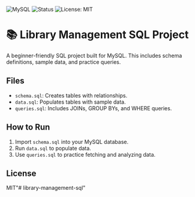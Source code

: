 ![MySQL](https://img.shields.io/badge/Database-MySQL-blue)
![Status](https://img.shields.io/badge/Project-Beginner-green)
![License: MIT](https://img.shields.io/badge/License-MIT-yellow.svg)

# 📚 Library Management SQL Project

A beginner-friendly SQL project built for MySQL. This includes schema definitions, sample data, and practice queries.

## Files
- `schema.sql`: Creates tables with relationships.
- `data.sql`: Populates tables with sample data.
- `queries.sql`: Includes JOINs, GROUP BYs, and WHERE queries.

## How to Run
1. Import `schema.sql` into your MySQL database.
2. Run `data.sql` to populate data.
3. Use `queries.sql` to practice fetching and analyzing data.

## License
MIT"# library-management-sql" 
